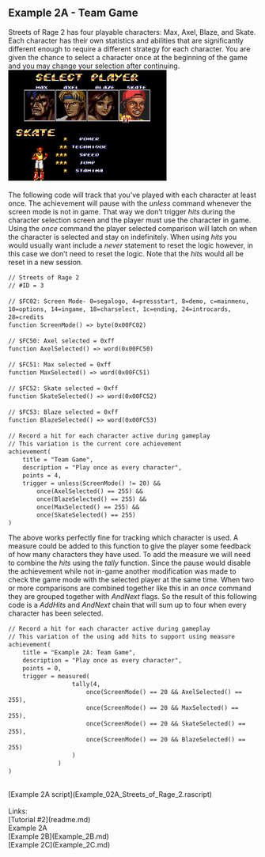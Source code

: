 ## Example 2A - Team Game
Streets of Rage 2 has four playable characters: Max, Axel, Blaze, and Skate. Each character has their own statistics and abilities that are significantly different enough to require a different strategy for each character.  You are given the chance to select a character once at the beginning of the game and you may change your selection after continuing.<br> 
![Character selection screenshot with Skate selected](Skate_Select.png)<br>
<br>
 The following code will track that you’ve played with each character at least once.  The achievement will pause with the *unless* command whenever the screen mode is not in game.  That way we don’t trigger *hits* during the character selection screen and the player must use the character in game. Using the *once* command the player selected comparison will latch on when the character is selected and stay on indefinitely. When using *hits* you would usually want include a *never* statement to reset the logic however, in this case we don’t need to reset the logic.  Note that the *hits* would all be reset in a new session.
```
// Streets of Rage 2
// #ID = 3

// $FC02: Screen Mode- 0=segalogo, 4=pressstart, 8=demo, c=mainmenu, 10=options, 14=ingame, 18=charselect, 1c=ending, 24=introcards, 28=credits
function ScreenMode() => byte(0x00FC02)

// $FC50: Axel selected = 0xff
function AxelSelected() => word(0x00FC50)

// $FC51: Max selected = 0xff
function MaxSelected() => word(0x00FC51)

// $FC52: Skate selected = 0xff
function SkateSelected() => word(0x00FC52)

// $FC53: Blaze selected = 0xff
function BlazeSelected() => word(0x00FC53)

// Record a hit for each character active during gameplay
// This variation is the current core achievement
achievement(
    title = "Team Game", 
    description = "Play once as every character",
    points = 4,
    trigger = unless(ScreenMode() != 20) &&
        once(AxelSelected() == 255) && 
        once(BlazeSelected() == 255) &&
        once(MaxSelected() == 255) && 
        once(SkateSelected() == 255)
)
```
The above works perfectly fine for tracking which character is used.  A measure could be added to this function to give the player some feedback of how many characters they have used. To add the measure we will need to combine the *hits* using the *tally* function.  Since the pause would disable the achievement while not in-game another modification was made to check the game mode with the selected player at the same time.  When two or more comparisons are combined together like this in an *once* command they are grouped together with *AndNext* flags.  So the result of this following code is a *AddHits* and *AndNext* chain that will sum up to four when every character has been selected.<br>
```
// Record a hit for each character active during gameplay
// This variation of the using add hits to support using measure
achievement(
    title = "Example 2A: Team Game", 
    description = "Play once as every character", 
    points = 0,
    trigger = measured(
                  tally(4,
                      once(ScreenMode() == 20 && AxelSelected() == 255),
                      once(ScreenMode() == 20 && MaxSelected() == 255),
                      once(ScreenMode() == 20 && SkateSelected() == 255),
                      once(ScreenMode() == 20 && BlazeSelected() == 255)
                  )
              )
)
```
<br>
[Example 2A script](Example_02A_Streets_of_Rage_2.rascript)<br>
<br>
Links:<br>
[Tutorial #2](readme.md)<br>
Example 2A<br>
[Example 2B](Example_2B.md)<br>
[Example 2C](Example_2C.md)<br>